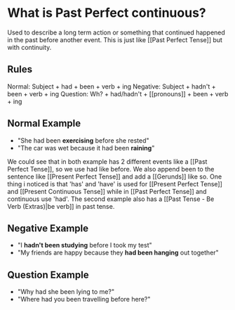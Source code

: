 # What is Past Perfect continuous?
Used to describe a long term action or something that continued happened in the past before another event. This is just like [[Past Perfect Tense]] but with continuity.


## Rules
Normal: Subject + had + been + verb + ing
Negative: Subject + hadn't + been + verb + ing
Question: Wh? + had/hadn't + [[pronouns]] +  been + verb + ing

## Normal Example
- "She had been **exercising** before she rested"
- "The car was wet because it had been **raining**"

We could see that in both example has 2 different events like a [[Past Perfect Tense]], so we use had like before. We also append been to the sentence like [[Present Perfect Tense]] and add a [[Gerunds]] like so. One thing i noticed is that 'has' and 'have' is used for [[Present Perfect Tense]] and [[Present Continuous Tense]] while in [[Past Perfect Tense]] and continuous use 'had'. The second example also has a [[Past Tense - Be Verb (Extras)|be verb]] in past tense. 

## Negative Example
- "I **hadn't been studying** before I took my test"
- "My friends are happy because they **had been hanging** out together"

## Question Example
- "Why had she been lying to me?"
- "Where had you been travelling before here?"


